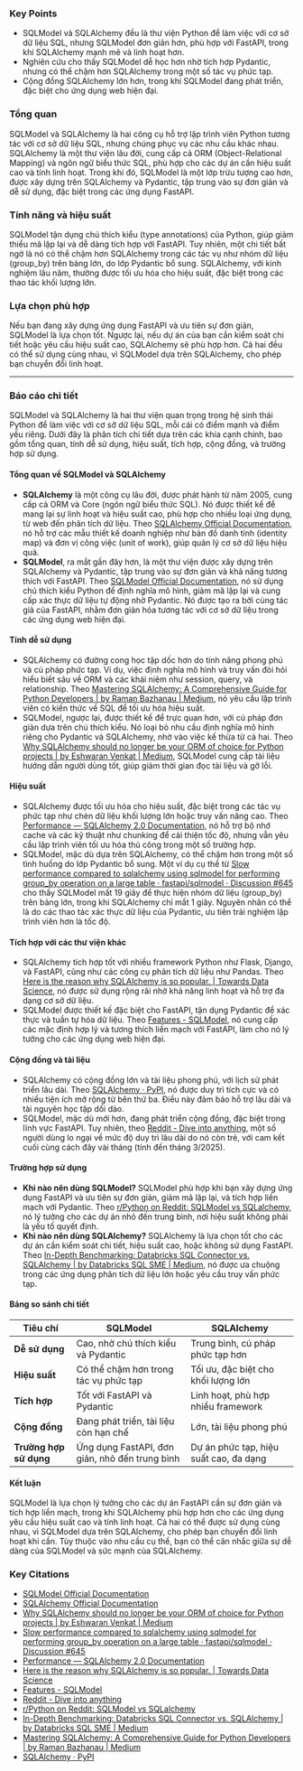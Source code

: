 ### Key Points

- SQLModel và SQLAlchemy đều là thư viện Python để làm việc với cơ sở dữ liệu SQL, nhưng SQLModel đơn giản hơn, phù hợp với FastAPI, trong khi SQLAlchemy mạnh mẽ và linh hoạt hơn.
- Nghiên cứu cho thấy SQLModel dễ học hơn nhờ tích hợp Pydantic, nhưng có thể chậm hơn SQLAlchemy trong một số tác vụ phức tạp.
- Cộng đồng SQLAlchemy lớn hơn, trong khi SQLModel đang phát triển, đặc biệt cho ứng dụng web hiện đại.

### Tổng quan

SQLModel và SQLAlchemy là hai công cụ hỗ trợ lập trình viên Python tương tác với cơ sở dữ liệu SQL, nhưng chúng phục vụ các nhu cầu khác nhau. SQLAlchemy là một thư viện lâu đời, cung cấp cả ORM (Object-Relational Mapping) và ngôn ngữ biểu thức SQL, phù hợp cho các dự án cần hiệu suất cao và tính linh hoạt. Trong khi đó, SQLModel là một lớp trừu tượng cao hơn, được xây dựng trên SQLAlchemy và Pydantic, tập trung vào sự đơn giản và dễ sử dụng, đặc biệt trong các ứng dụng FastAPI.

### Tính năng và hiệu suất

SQLModel tận dụng chú thích kiểu (type annotations) của Python, giúp giảm thiểu mã lặp lại và dễ dàng tích hợp với FastAPI. Tuy nhiên, một chi tiết bất ngờ là nó có thể chậm hơn SQLAlchemy trong các tác vụ như nhóm dữ liệu (group_by) trên bảng lớn, do lớp Pydantic bổ sung. SQLAlchemy, với kinh nghiệm lâu năm, thường được tối ưu hóa cho hiệu suất, đặc biệt trong các thao tác khối lượng lớn.

### Lựa chọn phù hợp

Nếu bạn đang xây dựng ứng dụng FastAPI và ưu tiên sự đơn giản, SQLModel là lựa chọn tốt. Ngược lại, nếu dự án của bạn cần kiểm soát chi tiết hoặc yêu cầu hiệu suất cao, SQLAlchemy sẽ phù hợp hơn. Cả hai đều có thể sử dụng cùng nhau, vì SQLModel dựa trên SQLAlchemy, cho phép bạn chuyển đổi linh hoạt.

---

### Báo cáo chi tiết

SQLModel và SQLAlchemy là hai thư viện quan trọng trong hệ sinh thái Python để làm việc với cơ sở dữ liệu SQL, mỗi cái có điểm mạnh và điểm yếu riêng. Dưới đây là phân tích chi tiết dựa trên các khía cạnh chính, bao gồm tổng quan, tính dễ sử dụng, hiệu suất, tích hợp, cộng đồng, và trường hợp sử dụng.

#### Tổng quan về SQLModel và SQLAlchemy

- **SQLAlchemy** là một công cụ lâu đời, được phát hành từ năm 2005, cung cấp cả ORM và Core (ngôn ngữ biểu thức SQL). Nó được thiết kế để mang lại sự linh hoạt và hiệu suất cao, phù hợp cho nhiều loại ứng dụng, từ web đến phân tích dữ liệu. Theo [SQLAlchemy Official Documentation](https://www.sqlalchemy.org/), nó hỗ trợ các mẫu thiết kế doanh nghiệp như bản đồ danh tính (identity map) và đơn vị công việc (unit of work), giúp quản lý cơ sở dữ liệu hiệu quả.
- **SQLModel**, ra mắt gần đây hơn, là một thư viện được xây dựng trên SQLAlchemy và Pydantic, tập trung vào sự đơn giản và khả năng tương thích với FastAPI. Theo [SQLModel Official Documentation](https://sqlmodel.tiangolo.com/), nó sử dụng chú thích kiểu Python để định nghĩa mô hình, giảm mã lặp lại và cung cấp xác thực dữ liệu tự động nhờ Pydantic. Nó được tạo ra bởi cùng tác giả của FastAPI, nhằm đơn giản hóa tương tác với cơ sở dữ liệu trong các ứng dụng web hiện đại.

#### Tính dễ sử dụng

- SQLAlchemy có đường cong học tập dốc hơn do tính năng phong phú và cú pháp phức tạp. Ví dụ, việc định nghĩa mô hình và truy vấn đòi hỏi hiểu biết sâu về ORM và các khái niệm như session, query, và relationship. Theo [Mastering SQLAlchemy: A Comprehensive Guide for Python Developers | by Raman Bazhanau | Medium](https://medium.com/@ramanbazhanau/mastering-sqlalchemy-a-comprehensive-guide-for-python-developers-ddb3d9f2e829), nó yêu cầu lập trình viên có kiến thức về SQL để tối ưu hóa hiệu suất.
- SQLModel, ngược lại, được thiết kế để trực quan hơn, với cú pháp đơn giản dựa trên chú thích kiểu. Nó loại bỏ nhu cầu định nghĩa mô hình riêng cho Pydantic và SQLAlchemy, nhờ vào việc kế thừa từ cả hai. Theo [Why SQLAlchemy should no longer be your ORM of choice for Python projects | by Eshwaran Venkat | Medium](https://eash98.medium.com/why-sqlalchemy-should-no-longer-be-your-orm-of-choice-for-python-projects-b823179fd2fb), SQLModel cung cấp tài liệu hướng dẫn người dùng tốt, giúp giảm thời gian đọc tài liệu và gỡ lỗi.

#### Hiệu suất

- SQLAlchemy được tối ưu hóa cho hiệu suất, đặc biệt trong các tác vụ phức tạp như chèn dữ liệu khối lượng lớn hoặc truy vấn nâng cao. Theo [Performance — SQLAlchemy 2.0 Documentation](https://docs.sqlalchemy.org/en/20/faq/performance.html), nó hỗ trợ bộ nhớ cache và các kỹ thuật như chunking để cải thiện tốc độ, nhưng vẫn yêu cầu lập trình viên tối ưu hóa thủ công trong một số trường hợp.
- SQLModel, mặc dù dựa trên SQLAlchemy, có thể chậm hơn trong một số tình huống do lớp Pydantic bổ sung. Một ví dụ cụ thể từ [Slow performance compared to sqlalchemy using sqlmodel for performing group_by operation on a large table · fastapi/sqlmodel · Discussion #645](https://github.com/fastapi/sqlmodel/discussions/645) cho thấy SQLModel mất 19 giây để thực hiện nhóm dữ liệu (group_by) trên bảng lớn, trong khi SQLAlchemy chỉ mất 1 giây. Nguyên nhân có thể là do các thao tác xác thực dữ liệu của Pydantic, ưu tiên trải nghiệm lập trình viên hơn là tốc độ.

#### Tích hợp với các thư viện khác

- SQLAlchemy tích hợp tốt với nhiều framework Python như Flask, Django, và FastAPI, cũng như các công cụ phân tích dữ liệu như Pandas. Theo [Here is the reason why SQLAlchemy is so popular. | Towards Data Science](https://towardsdatascience.com/here-is-the-reason-why-sqlalchemy-is-so-popular-43b489d3fb00), nó được sử dụng rộng rãi nhờ khả năng linh hoạt và hỗ trợ đa dạng cơ sở dữ liệu.
- SQLModel được thiết kế đặc biệt cho FastAPI, tận dụng Pydantic để xác thực và tuần tự hóa dữ liệu. Theo [Features - SQLModel](https://sqlmodel.tiangolo.com/features/), nó cung cấp các mặc định hợp lý và tương thích liền mạch với FastAPI, làm cho nó lý tưởng cho các ứng dụng web hiện đại.

#### Cộng đồng và tài liệu

- SQLAlchemy có cộng đồng lớn và tài liệu phong phú, với lịch sử phát triển lâu dài. Theo [SQLAlchemy · PyPI](https://pypi.org/project/SQLAlchemy/), nó được duy trì tích cực và có nhiều tiện ích mở rộng từ bên thứ ba. Điều này đảm bảo hỗ trợ lâu dài và tài nguyên học tập dồi dào.
- SQLModel, mặc dù mới hơn, đang phát triển cộng đồng, đặc biệt trong lĩnh vực FastAPI. Tuy nhiên, theo [Reddit - Dive into anything](https://www.reddit.com/r/Python/comments/13260j3/sqlmodel_or_sqlalchemy_for_big_data_analysis/?rdt=32832), một số người dùng lo ngại về mức độ duy trì lâu dài do nó còn trẻ, với cam kết cuối cùng cách đây vài tháng (tính đến tháng 3/2025).

#### Trường hợp sử dụng

- **Khi nào nên dùng SQLModel?** SQLModel phù hợp khi bạn xây dựng ứng dụng FastAPI và ưu tiên sự đơn giản, giảm mã lặp lại, và tích hợp liền mạch với Pydantic. Theo [r/Python on Reddit: SQLModel vs SQLalchemy](https://www.reddit.com/r/Python/comments/z5h8xr/sqlmodel_vs_sqlalchemy/), nó lý tưởng cho các dự án nhỏ đến trung bình, nơi hiệu suất không phải là yếu tố quyết định.
- **Khi nào nên dùng SQLAlchemy?** SQLAlchemy là lựa chọn tốt cho các dự án cần kiểm soát chi tiết, hiệu suất cao, hoặc không sử dụng FastAPI. Theo [In-Depth Benchmarking: Databricks SQL Connector vs. SQLAlchemy | by Databricks SQL SME | Medium](https://medium.com/dbsql-sme-engineering/in-depth-benchmarking-databricks-sql-connector-vs-sqlalchemy-0b1178429870), nó được ưa chuộng trong các ứng dụng phân tích dữ liệu lớn hoặc yêu cầu truy vấn phức tạp.

#### Bảng so sánh chi tiết

| **Tiêu chí**           | **SQLModel**                                   | **SQLAlchemy**                         |
| ---------------------- | ---------------------------------------------- | -------------------------------------- |
| **Dễ sử dụng**         | Cao, nhờ chú thích kiểu và Pydantic            | Trung bình, cú pháp phức tạp hơn       |
| **Hiệu suất**          | Có thể chậm hơn trong tác vụ phức tạp          | Tối ưu, đặc biệt cho khối lượng lớn    |
| **Tích hợp**           | Tốt với FastAPI và Pydantic                    | Linh hoạt, phù hợp nhiều framework     |
| **Cộng đồng**          | Đang phát triển, tài liệu còn hạn chế          | Lớn, tài liệu phong phú                |
| **Trường hợp sử dụng** | Ứng dụng FastAPI, đơn giản, nhỏ đến trung bình | Dự án phức tạp, hiệu suất cao, đa dạng |

#### Kết luận

SQLModel là lựa chọn lý tưởng cho các dự án FastAPI cần sự đơn giản và tích hợp liền mạch, trong khi SQLAlchemy phù hợp hơn cho các ứng dụng yêu cầu hiệu suất cao và tính linh hoạt. Cả hai có thể được sử dụng cùng nhau, vì SQLModel dựa trên SQLAlchemy, cho phép bạn chuyển đổi linh hoạt khi cần. Tùy thuộc vào nhu cầu cụ thể, bạn có thể cân nhắc giữa sự dễ dàng của SQLModel và sức mạnh của SQLAlchemy.

### Key Citations

- [SQLModel Official Documentation](https://sqlmodel.tiangolo.com/)
- [SQLAlchemy Official Documentation](https://www.sqlalchemy.org/)
- [Why SQLAlchemy should no longer be your ORM of choice for Python projects | by Eshwaran Venkat | Medium](https://eash98.medium.com/why-sqlalchemy-should-no-longer-be-your-orm-of-choice-for-python-projects-b823179fd2fb)
- [Slow performance compared to sqlalchemy using sqlmodel for performing group_by operation on a large table · fastapi/sqlmodel · Discussion #645](https://github.com/fastapi/sqlmodel/discussions/645)
- [Performance — SQLAlchemy 2.0 Documentation](https://docs.sqlalchemy.org/en/20/faq/performance.html)
- [Here is the reason why SQLAlchemy is so popular. | Towards Data Science](https://towardsdatascience.com/here-is-the-reason-why-sqlalchemy-is-so-popular-43b489d3fb00)
- [Features - SQLModel](https://sqlmodel.tiangolo.com/features/)
- [Reddit - Dive into anything](https://www.reddit.com/r/Python/comments/13260j3/sqlmodel_or_sqlalchemy_for_big_data_analysis/?rdt=32832)
- [r/Python on Reddit: SQLModel vs SQLalchemy](https://www.reddit.com/r/Python/comments/z5h8xr/sqlmodel_vs_sqlalchemy/)
- [In-Depth Benchmarking: Databricks SQL Connector vs. SQLAlchemy | by Databricks SQL SME | Medium](https://medium.com/dbsql-sme-engineering/in-depth-benchmarking-databricks-sql-connector-vs-sqlalchemy-0b1178429870)
- [Mastering SQLAlchemy: A Comprehensive Guide for Python Developers | by Raman Bazhanau | Medium](https://medium.com/@ramanbazhanau/mastering-sqlalchemy-a-comprehensive-guide-for-python-developers-ddb3d9f2e829)
- [SQLAlchemy · PyPI](https://pypi.org/project/SQLAlchemy/)
